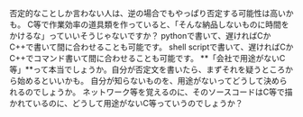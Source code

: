 否定的なことしか言わない人は、逆の場合でもやっぱり否定する可能性は高いかも。
C等で作業効率の道具類を作っていると、「そんな納品しないものに時間をかけるな」っていいそうじゃないですか？
pythonで書いて、遅ければCかC++で書いて間に合わせることも可能です。
shell scriptで書いて、遅ければCかC++でコマンド書いて間に合わせることも可能です。
**「会社で用途がないC等」**って本当でしょうか。自分が否定文を書いたら、まずそれを疑うところから始めるといいかも。
自分が知らないものを、用途がないってどうして決められるのでしょうか。
ネットワーク等を覚えるのに、そのソースコードはC等で描かれているのに、どうして用途がないC等っていうのでしょうか？

